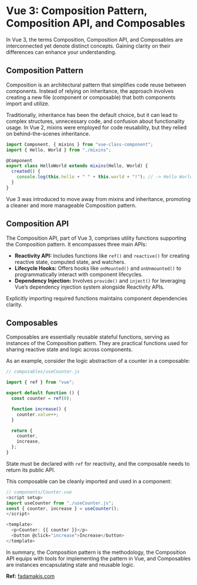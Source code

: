 # Vue 3: Composition Pattern, Composition API, and Composables

In Vue 3, the terms Composition, Composition API, and Composables are interconnected yet denote distinct concepts. Gaining clarity on their differences can enhance your understanding.

## Composition Pattern

Composition is an architectural pattern that simplifies code reuse between components. Instead of relying on inheritance, the approach involves creating a new file (component or composable) that both components import and utilize.

Traditionally, inheritance has been the default choice, but it can lead to complex structures, unnecessary code, and confusion about functionality usage. In Vue 2, mixins were employed for code reusability, but they relied on behind-the-scenes inheritance.

```js
import Component, { mixins } from "vue-class-component";
import { Hello, World } from "./mixins";

@Component
export class HelloWorld extends mixins(Hello, World) {
  created() {
    console.log(this.hello + " " + this.world + "!"); // -> Hello World!
  }
}
```

Vue 3 was introduced to move away from mixins and inheritance, promoting a cleaner and more manageable Composition pattern.

## Composition API

The Composition API, part of Vue 3, comprises utility functions supporting the Composition pattern. It encompasses three main APIs:

- **Reactivity API:** Includes functions like `ref()` and `reactive()` for creating reactive state, computed state, and watchers.
- **Lifecycle Hooks:** Offers hooks like `onMounted()` and `onUnmounted()` to programmatically interact with component lifecycles.
- **Dependency Injection:** Involves `provide()` and `inject()` for leveraging Vue’s dependency injection system alongside Reactivity APIs.

Explicitly importing required functions maintains component dependencies clarity.

## Composables

Composables are essentially reusable stateful functions, serving as instances of the Composition pattern. They are practical functions used for sharing reactive state and logic across components.

As an example, consider the logic abstraction of a counter in a composable:

```js
// composables/useCounter.js

import { ref } from "vue";

export default function () {
  const counter = ref(0);

  function increase() {
    counter.value++;
  }

  return {
    counter,
    increase,
  };
}
```

State must be declared with `ref` for reactivity, and the composable needs to return its public API.

This composable can be cleanly imported and used in a component:

```js
// components/Counter.vue
<script setup>
import useCounter from "./useCounter.js";
const { counter, increase } = useCounter();
</script>

<template>
  <p>Counter: {{ counter }}</p>
  <button @click="increase">Increase</button>
</template>
```

In summary, the Composition pattern is the methodology, the Composition API equips with tools for implementing the pattern in Vue, and Composables are instances encapsulating state and reusable logic.

**Ref:** [fadamakis.com](https://fadamakis.com/the-difference-between-composition-composition-api-and-composables-in-vue-3-aa92511101fc)
